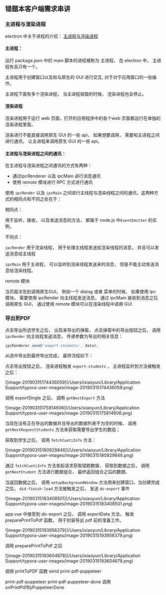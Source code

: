 ## 错题本客户端需求串讲

### 主进程与渲染进程

electron 中关于进程的介绍： [主进程与渲染进程](https://electronjs.org/docs/tutorial/application-architecture#main-and-renderer-processes)

#### 主进程：

运行 package.json 中的 main 脚本的进程被称为 主进程， 在 electron 中， 主进程有且只有一个。

主进程用于创建窗口以及和与原生的 GUI 进行交互, 对于对于应用窗口的一些操作。

主进程下面有多个渲染进程， 当主进程销毁的时候， 渲染进程也会停止。

#### 渲染进程

渲染进程用于运行 web 页面，打开的应用程序中的各个web 页面都运行在单独的渲染进程里面。

渲染进行不能直接调用原生 GUI 的一些 api， 如果想要调用， 需要和主进程之间进行通讯， 让主进程来调用原生 GUI 的一些 api。

#### 主进程与渲染进程之间的通讯：

在主进程与渲染进程之间通讯的方式有两种：

* 通过ipcRenderer 以及 ipcMain 进行消息通讯
* 使用 remote 模块进行 RPC 方式进行通讯

使用 `ipcRender` 以及 `ipcMain` 之间进行主线程与渲染线程之间的通讯，这两种方式的相同点和不同之处在于：

相同点：

用于监听，接收， 以及发送消息的方法， 都属于 node.js 中`EventEmitter` 的实例，

不同点：

`ipcRender` 用于渲染线程， 用于处理主线程发送给渲染线程的消息， 并且可以发送消息给主线程

`ipcMain` 用于主进程， 可以监听到渲染线程发送来的消息， 但是不能主动发送消息给渲染线程。

remote 模块

当页面涉及到调用原生GUI， 例如一个 dialog 或者 菜单的时候， 如果使用 ipc 模块， 需要使用 ipcRender 向主线程发送消息， 通过 ipcMain 接收到消息之后调用原生 GUI， 通过使用 remote 模块可以在渲染线程中调用 GUI

### 导出到PDF

点击导出所选学生之后， 出现来导出的弹窗， 点击弹窗中的导出按钮之后， 调用 `ipcRender` 向主线程发送消息， 传递参数为导出的相关信息：

```js
ipcRenderer.send('export-students', data);
```

从选中导出到最终导出完成， 最终流程如下：

点击导出按钮之后， 渲染进程触发 `export-students` ， 主进程监听到方法被触发之后：

![image-20190315174436059](/Users/ixiaoyun/Library/Application Support/typora-user-images/image-20190315174436059.png)

调用 exportSingle 之后， 调用 `getNextExport`  方法

![image-20190315175814606](/Users/ixiaoyun/Library/Application Support/typora-user-images/image-20190315175814606.png)

当现在没有正在导出的数据并且导出的数据列表不为空的时候， 调用 `getNextRequestStudents`   方法来获取需要导出学生的数组；

获取到学生之后， 调用 `fetchCuotiInfo` 方法：

![image-20190315180929846](/Users/ixiaoyun/Library/Application Support/typora-user-images/image-20190315180929846.png)

通过 `fetchCuotiInfo` 方法发起请求获取错题数据， 获取到数据之后， 调用 `getNextStudent` 方法进行数据组合， 最终返回组合之后的数据。

当返回数据之后， 调用 `setupBackgroundWindow` 方法用来创建窗口，当创建完成之后， `did-finish-load` 方法被触发之后， 发送 `do-export` 事件

![image-20190315183408501](/Users/ixiaoyun/Library/Application Support/typora-user-images/image-20190315183408501.png)

app.vue 中接受到 do-export 之后， 调用 exportData 方法， 触发 preparePrintToPdf 函数， 用于封装导出 pdf 前的准备工作。

![image-20190315193956379](/Users/ixiaoyun/Library/Application Support/typora-user-images/image-20190315193956379.png)

调用 preparePrintToPdf 之后

![image-20190315193604678](/Users/ixiaoyun/Library/Application Support/typora-user-images/image-20190315193604678.png)

调用 printToPDF 函数 send print-pdf-puppeteer

print-pdf-puppeteer   print-pdf-puppeteer-done  调用 onPrintPdfByPuppeteerDone
